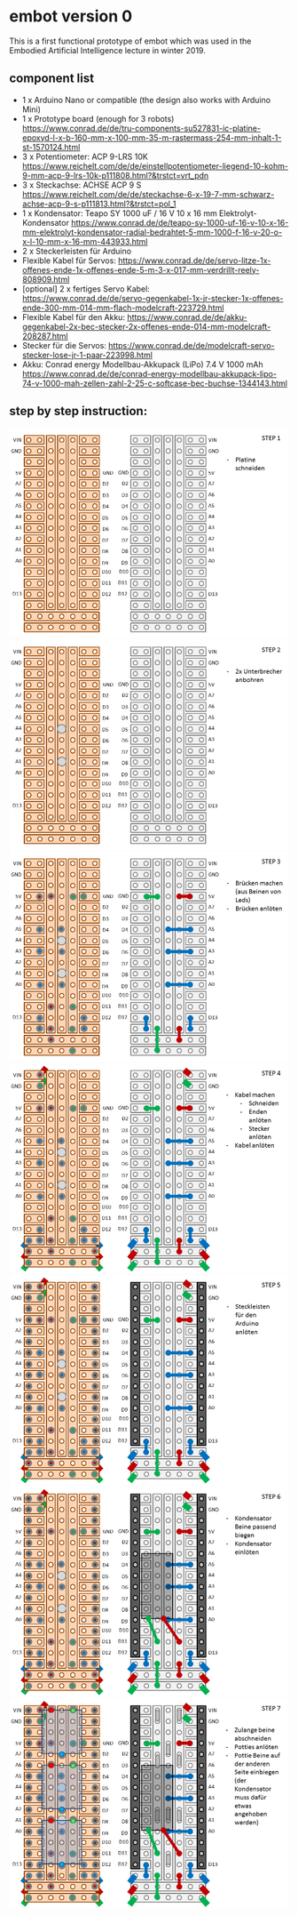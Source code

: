 # embot version 0
This is a first functional prototype of embot which was used in the Embodied Artificial Intelligence lecture in winter 2019.

## component list
* 1 x Arduino Nano or compatible (the design also works with Arduino Mini)
* 1 x Prototype board (enough for 3 robots)
https://www.conrad.de/de/tru-components-su527831-ic-platine-epoxyd-l-x-b-160-mm-x-100-mm-35-m-rastermass-254-mm-inhalt-1-st-1570124.html
* 3 x Potentiometer: ACP 9-LRS 10K
https://www.reichelt.com/de/de/einstellpotentiometer-liegend-10-kohm-9-mm-acp-9-lrs-10k-p111808.html?&trstct=vrt_pdn
* 3 x Steckachse: ACHSE ACP 9 S
https://www.reichelt.com/de/de/steckachse-6-x-19-7-mm-schwarz-achse-acp-9-s-p111813.html?&trstct=pol_1
* 1 x Kondensator: Teapo SY 1000 uF / 16 V 10 x 16 mm Elektrolyt-Kondensator
https://www.conrad.de/de/teapo-sy-1000-uf-16-v-10-x-16-mm-elektrolyt-kondensator-radial-bedrahtet-5-mm-1000-f-16-v-20-o-x-l-10-mm-x-16-mm-443933.html
* 2 x Steckerleisten für Arduino
* Flexible Kabel für Servos:
https://www.conrad.de/de/servo-litze-1x-offenes-ende-1x-offenes-ende-5-m-3-x-017-mm-verdrillt-reely-808909.html
* [optional] 2 x fertiges Servo Kabel:	
https://www.conrad.de/de/servo-gegenkabel-1x-jr-stecker-1x-offenes-ende-300-mm-014-mm-flach-modelcraft-223729.html
* Flexible Kabel für den Akku:
https://www.conrad.de/de/akku-gegenkabel-2x-bec-stecker-2x-offenes-ende-014-mm-modelcraft-208287.html
* Stecker für die Servos:
https://www.conrad.de/de/modelcraft-servo-stecker-lose-jr-1-paar-223998.html
* Akku: Conrad energy Modellbau-Akkupack (LiPo) 7.4 V 1000 mAh
https://www.conrad.de/de/conrad-energy-modellbau-akkupack-lipo-74-v-1000-mah-zellen-zahl-2-25-c-softcase-bec-buchse-1344143.html


## step by step instruction:

![Slide1](board/Slide1.PNG)
![Slide2](board/Slide2.PNG)
![Slide3](board/Slide3.PNG)
![Slide4](board/Slide4.PNG)
![Slide5](board/Slide5.PNG)
![Slide6](board/Slide6.PNG)
![Slide7](board/Slide7.PNG)